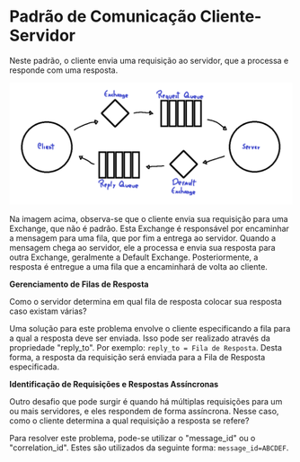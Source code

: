 # Padrão de Comunicação Cliente-Servidor

Neste padrão, o cliente envia uma requisição ao servidor, que a processa e responde com uma resposta.

![](img1.png)

Na imagem acima, observa-se que o cliente envia sua requisição para uma Exchange, que não é padrão. Esta Exchange é responsável por encaminhar a mensagem para uma fila, que por fim a entrega ao servidor. Quando a mensagem chega ao servidor, ele a processa e envia sua resposta para outra Exchange, geralmente a Default Exchange. Posteriormente, a resposta é entregue a uma fila que a encaminhará de volta ao cliente.


**Gerenciamento de Filas de Resposta**

Como o servidor determina em qual fila de resposta colocar sua resposta caso existam várias?

Uma solução para este problema envolve o cliente especificando a fila para a qual a resposta deve ser enviada. Isso pode ser realizado através da propriedade "reply_to". Por exemplo: `reply_to = Fila de Resposta`. Desta forma, a resposta da requisição será enviada para a Fila de Resposta especificada.

**Identificação de Requisições e Respostas Assíncronas**

Outro desafio que pode surgir é quando há múltiplas requisições para um ou mais servidores, e eles respondem de forma assíncrona. Nesse caso, como o cliente determina a qual requisição a resposta se refere?

Para resolver este problema, pode-se utilizar o "message_id" ou o "correlation_id". Estes são utilizados da seguinte forma: `message_id=ABCDEF`.